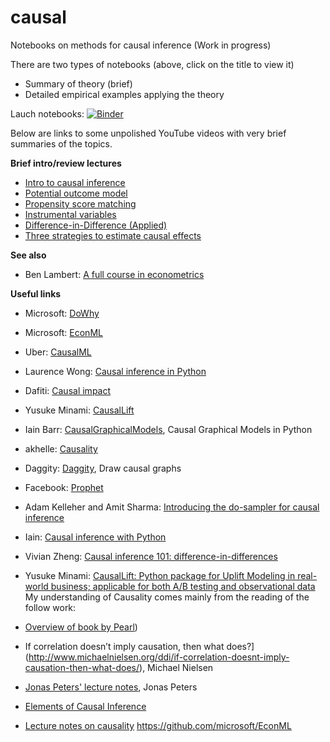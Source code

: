 # causal
Notebooks on methods for causal inference
(Work in progress)

There are two types of notebooks (above, click on the title to view it)
- Summary of theory (brief)
- Detailed empirical examples applying the theory

Lauch notebooks: [![Binder](https://mybinder.org/badge_logo.svg)](https://mybinder.org/v2/gh/hmelberg/causal/master)

Below are links to some unpolished YouTube videos with very brief summaries of the topics.

**Brief intro/review lectures**
- [Intro to causal inference](https://youtu.be/PRdMIPyIdrQ)
- [Potential outcome model](https://youtu.be/E2XzFcDHMzQ)
- [Propensity score matching](https://youtu.be/-ZYJJExgPLo)
- [Instrumental variables](https://youtu.be/mnBbzGU6vyE)
- [Difference-in-Difference (Applied)](https://www.youtube.com/watch?v=EgIU1_qZ5Lc)
- [Three strategies to estimate causal effects](https://www.youtube.com/watch?v=COPf8H-rnPo)



**See also**
- Ben Lambert: [A full course in econometrics](https://www.youtube.com/playlist?list=PLwJRxp3blEvZyQBTTOMFRP_TDaSdly3gU)

**Useful links**
- Microsoft: [DoWhy](https://microsoft.github.io/dowhy/)
- Microsoft: [EconML](https://github.com/microsoft/EconML)
- Uber: [CausalML](https://github.com/uber/causalml)

- Laurence Wong: [Causal inference in Python](http://causalinferenceinpython.org/)
- Dafiti: [Causal impact](https://github.com/dafiti/causalimpact)
- Yusuke Minami: [CausalLift](https://github.com/Minyus/causallift)
- Iain Barr: [CausalGraphicalModels](https://github.com/ijmbarr/causalgraphicalmodels), Causal Graphical Models in Python
- akhelle: [Causality](https://github.com/akelleh/causality)
 
- Daggity: [Daggity](http://dagitty.net/), Draw causal graphs
- Facebook: [Prophet](https://facebook.github.io/prophet//)

- Adam Kelleher and Amit Sharma: [Introducing the do-sampler for causal inference](https://medium.com/@akelleh/introducing-the-do-sampler-for-causal-inference-a3296ea9e78d)
- Iain: [Causal inference with Python](http://www.degeneratestate.org/posts/2018/Mar/24/causal-inference-with-python-part-1-potential-outcomes/)
- Vivian Zheng: [Causal inference 101: difference-in-differences](https://towardsdatascience.com/causal-inference-101-difference-in-differences-1fbbb0f55e85)
- Yusuke Minami: [CausalLift: Python package for Uplift Modeling in real-world business; applicable for both A/B testing and observational data](https://medium.com/@Minyus86/causallift-python-package-for-uplift-modeling-in-real-world-business-e60264812a26)
My understanding of Causality comes mainly from the reading of the follow work:
 - [Overview of book by Pearl](http://ftp.cs.ucla.edu/pub/stat_ser/r350.pdf))
 - If correlation doesn’t imply causation, then what does?](http://www.michaelnielsen.org/ddi/if-correlation-doesnt-imply-causation-then-what-does/), Michael Nielsen
 - [Jonas Peters' lecture notes](http://www.math.ku.dk/~peters/jonas_files/scriptChapter1-4.pdf), Jonas Peters
 - [Elements of Causal Inference](http://www.math.ku.dk/~peters/jonas_files/bookDRAFT5-online-2017-02-27.pdf)
 - [Lecture notes on causality](http://mlss.tuebingen.mpg.de/2017/speaker_slides/Causality.pdf)
https://github.com/microsoft/EconML




